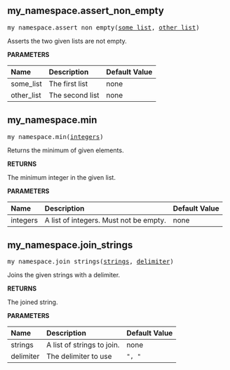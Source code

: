 <!-- Generated with Stardoc: http://skydoc.bazel.build -->

<a id="#my_namespace.assert_non_empty"></a>

## my_namespace.assert_non_empty

<pre>
my_namespace.assert_non_empty(<a href="#my_namespace.assert_non_empty-some_list">some_list</a>, <a href="#my_namespace.assert_non_empty-other_list">other_list</a>)
</pre>

Asserts the two given lists are not empty.

**PARAMETERS**


| Name  | Description | Default Value |
| :------------- | :------------- | :------------- |
| <a id="my_namespace.assert_non_empty-some_list"></a>some_list |  The first list   |  none |
| <a id="my_namespace.assert_non_empty-other_list"></a>other_list |  The second list   |  none |


<a id="#my_namespace.min"></a>

## my_namespace.min

<pre>
my_namespace.min(<a href="#my_namespace.min-integers">integers</a>)
</pre>

Returns the minimum of given elements.

**RETURNS**

The minimum integer in the given list.

**PARAMETERS**


| Name  | Description | Default Value |
| :------------- | :------------- | :------------- |
| <a id="my_namespace.min-integers"></a>integers |  A list of integers. Must not be empty.   |  none |


<a id="#my_namespace.join_strings"></a>

## my_namespace.join_strings

<pre>
my_namespace.join_strings(<a href="#my_namespace.join_strings-strings">strings</a>, <a href="#my_namespace.join_strings-delimiter">delimiter</a>)
</pre>

Joins the given strings with a delimiter.

**RETURNS**

The joined string.

**PARAMETERS**


| Name  | Description | Default Value |
| :------------- | :------------- | :------------- |
| <a id="my_namespace.join_strings-strings"></a>strings |  A list of strings to join.   |  none |
| <a id="my_namespace.join_strings-delimiter"></a>delimiter |  The delimiter to use   |  <code>", "</code> |


